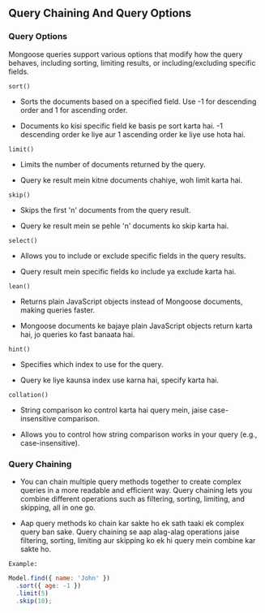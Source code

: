 
##  **Query Chaining And Query Options**





### Query Options

Mongoose queries support various options that modify how the query behaves, including sorting, limiting results, or including/excluding specific fields.


`sort()`

- Sorts the documents based on a specified field. Use -1 for descending order and 1 for ascending order.

- Documents ko kisi specific field ke basis pe sort karta hai. -1 descending order ke liye aur 1 ascending order ke liye use hota hai.

`limit()`

- Limits the number of documents returned by the query.

- Query ke result mein kitne documents chahiye, woh limit karta hai.

`skip()`

- Skips the first 'n' documents from the query result.

- Query ke result mein se pehle 'n' documents ko skip karta hai.

`select()`

- Allows you to include or exclude specific fields in the query results.

- Query result mein specific fields ko include ya exclude karta hai.

`lean()`

- Returns plain JavaScript objects instead of Mongoose documents, making queries faster.

- Mongoose documents ke bajaye plain JavaScript objects return karta hai, jo queries ko fast banaata hai.

`hint()`

- Specifies which index to use for the query.

- Query ke liye kaunsa index use karna hai, specify karta hai.


`collation()`

- String comparison ko control karta hai query mein, jaise case-insensitive comparison.

- Allows you to control how string comparison works in your query (e.g., case-insensitive).



### Query Chaining
- You can chain multiple query methods together to create complex queries in a more readable and efficient way. Query chaining lets you combine different operations such as filtering, sorting, limiting, and skipping, all in one go.

- Aap query methods ko chain kar sakte ho ek sath taaki ek complex query ban sake. Query chaining se aap alag-alag operations jaise filtering, sorting, limiting aur skipping ko ek hi query mein combine kar sakte ho.

`Example:`

```javascript
Model.find({ name: 'John' })
  .sort({ age: -1 })
  .limit(5)
  .skip(10);
```


